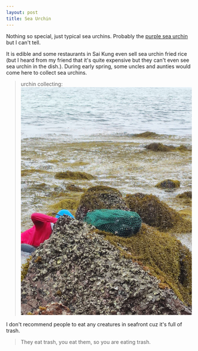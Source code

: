 ```yaml
---
layout: post
title: Sea Urchin
---
```

Nothing so special, just typical sea urchins. Probably the [purple sea urchin](https://en.wikipedia.org/wiki/Strongylocentrotus_purpuratus) but I can't tell.

It is edible and some restaurants in Sai Kung even sell sea urchin fried rice (but I heard from my friend that it's quite expensive but they can't even see sea urchin in the dish.). During early spring, some uncles and aunties would come here to collect sea urchins.

> urchin collecting:
![urchincollect](/media/urchincollect.jpg)

I don't recommend people to eat any creatures in seafront cuz it's full of trash.

> They eat trash, you eat them, so you are eating trash.